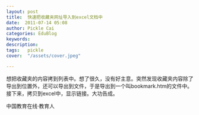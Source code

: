 ```yaml
---
layout: post  
title:  快速把收藏夹网址导入到excel文档中  
date:  2011-07-14 05:08  
author: Pickle Cai  
categories: EduBlog  
keywords: 
description:   
tags:	pickle   
cover:  "/assets/cover.jpeg"  

---  
```

    
 想把收藏夹的内容拷到列表中。想了很久，没有好主意。突然发现收藏夹内容除了导出到位置外，还可以导出到文件，于是导出到一个叫bookmark.htm的文件中。接下来，拷贝到excel中，显示链接。大功告成。		

		    
 中国教育在线·教育人

